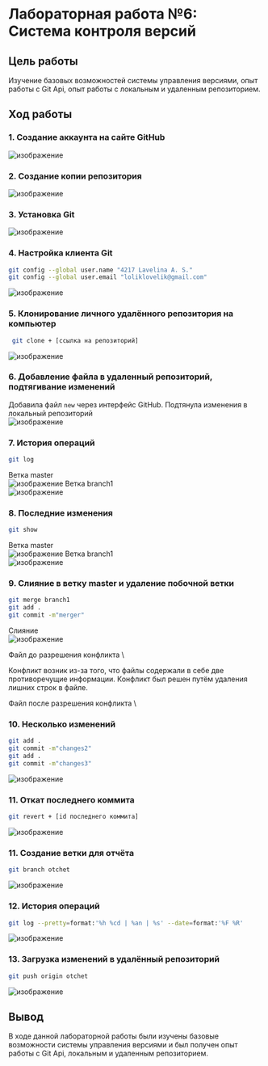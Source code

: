 # Лабораторная работа №6: Система контроля версий
## Цель работы
Изучение базовых возможностей системы управления версиями, опыт работы с Git Api, опыт работы с локальным и удаленным репозиторием. 
## Ход работы
### 1. Создание аккаунта на сайте GitHub
![изображение](https://github.com/loliklovelik/LR6/blob/otchet/photos/1.png)
### 2. Создание копии репозитория
![изображение](https://github.com/loliklovelik/LR6/blob/otchet/photos/2.png)

### 3. Установка Git
![изображение](https://github.com/loliklovelik/LR6/blob/otchet/photos/3.png)

### 4. Настройка клиента Git
```sh
git config --global user.name "4217 Lavelina A. S."
git config --global user.email "loliklovelik@gmail.com"

```
![изображение](https://github.com/loliklovelik/LR6/blob/otchet/photos/4.png)

### 5. Клонирование личного удалённого репозитория на компьютер
```sh
 git clone + [ссылка на репозиторий]

```
![изображение](https://github.com/loliklovelik/LR6/blob/otchet/photos/5.png)

### 6. Добавление файла в удаленный репозиторий, подтягивание изменений
Добавила файл `new` через интерфейс GitHub. Подтянула изменения в локальный репозиторий \
![изображение](https://github.com/loliklovelik/LR6/blob/otchet/photos/6.png)
### 7. История операций 

```sh
git log
```
Ветка master \
![изображение](https://github.com/loliklovelik/LR6/blob/otchet/photos/7.png)
Ветка branch1 \
![изображение](https://github.com/loliklovelik/LR6/blob/otchet/photos/6.png)
### 8. Последние изменения

```sh
git show

```
Ветка master \
![изображение](https://github.com/loliklovelik/LR6/blob/otchet/photos/9.png)
Ветка branch1 \
![изображение](https://github.com/loliklovelik/LR6/blob/otchet/photos/10.png)


### 9. Слияние в ветку master и удаление побочной ветки
```sh
git merge branch1
git add .
git commit -m"merger"

```
Слияние \
![изображение](https://github.com/loliklovelik/LR6/blob/otchet/photos/11.png)

Файл до разрешения конфликта \

Конфликт возник из-за того, что файлы содержали в себе две противоречущие информации. Конфликт был решен путём удаления лишних строк в файле.

Файл после разрешения конфликта \


### 10. Несколько изменений
```sh
git add .
git commit -m"changes2"
git add .
git commit -m"changes3"
```
![изображение](https://github.com/loliklovelik/LR6/blob/otchet/photos/12.png)

### 11. Откат последнего коммита
```sh
git revert + [id последнего коммита]
```
![изображение](https://github.com/loliklovelik/LR6/blob/otchet/photos/13.png)
### 11. Создание ветки для отчёта
```sh
git branch otchet
```
![изображение](https://github.com/loliklovelik/LR6/blob/otchet/photos/14.png)
### 12. История операций
```sh
git log --pretty=format:'%h %cd | %an | %s' --date=format:'%F %R'

```
![изображение](https://github.com/loliklovelik/LR6/blob/otchet/photos/15.png)
### 13. Загрузка изменений в удалённый репозиторий
```sh
git push origin otchet
```
![изображение](https://github.com/loliklovelik/LR6/blob/otchet/photos/16.png)
## Вывод
В ходе данной лабораторной работы были изучены базовые возможности системы управления версиями и был получен опыт работы с Git Api, локальным и удаленным репозиторием.
